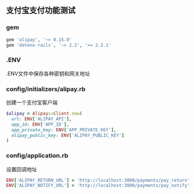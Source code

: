 ## 支付宝支付功能测试

### gem

```ruby
gem 'alipay', '~> 0.15.0'
gem 'dotenv-rails', '~> 2.2', '>= 2.2.1'
```

### .ENV
.ENV文件中保存各种密钥和网关地址

### config/initializers/alipay.rb
创建一个支付宝客户端

```ruby
$alipay = Alipay::Client.new(
  url: ENV['ALIPAY_API'],
  app_id: ENV['APP_ID'],
  app_private_key: ENV['APP_PRIVATE_KEY'],
  alipay_public_key: ENV['ALIPAY_PUBLIC_KEY']
)

```

### config/application.rb
设置回调地址

```ruby
ENV['ALIPAY_RETURN_URL'] = 'http://localhost:3000/payments/pay_return'
ENV['ALIPAY_NOTIFY_URL'] = 'http://localhost:3000/payments/pay_notify'

```
